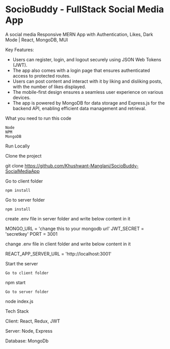 
# SocioBuddy - FullStack Social Media App

A social media Responsive MERN App with Authentication, Likes, Dark Mode | React, MongoDB, MUI

Key Features:
- Users can register, login, and logout securely using JSON Web Tokens (JWT).
- The app also comes with a login page that ensures authenticated access to protected routes.
- Users can post content and interact with it by liking and disliking posts, with the number of likes displayed.
- The mobile-first design ensures a seamless user experience on various devices.
- The app is powered by MongoDB for data storage and Express.js for the backend API, enabling efficient data management and retrieval.

What you need to run this code

    Node
    NPM
    MongoDB

Run Locally

Clone the project

  git clone https://github.com/Khushwant-Manglani/SocioBuddy-SocialMediaApp

Go to client folder

    npm install

Go to server folder

    npm install

create .env file in server folder and write below content in it

MONGO_URL = 'change this to your mongodb url'
JWT_SECRET = 'secretkey'
PORT = 3001

change .env file in client folder and write below content in it

REACT_APP_SERVER_URL = 'http://localhost:3001'

Start the server

    Go to client folder

  npm start

    Go to server folder

  node index.js

Tech Stack

Client: React, Redux, JWT

Server: Node, Express

Database: MongoDb
